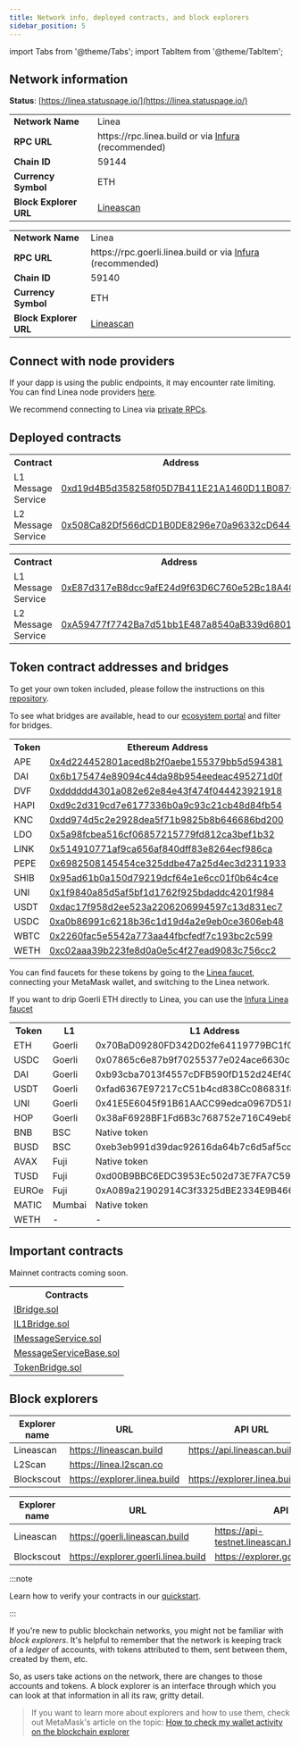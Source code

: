 ```yaml
---
title: Network info, deployed contracts, and block explorers
sidebar_position: 5
---
```


import Tabs from '@theme/Tabs'; import TabItem from '@theme/TabItem';

## Network information

**Status**: [https://linea.statuspage.io/](https://linea.statuspage.io/)

<Tabs groupId="Mainnet-Testnet" className="my-tabs">
  <TabItem 
  value="Mainnet" label="Mainnet" default>
<table>
    <tr>
        <td align="left"><b>Network Name</b></td>
        <td align="left">Linea</td>
    </tr>
    <tr>
        <td align="left"><b>RPC URL</b></td>
        <td align="left">https://rpc.linea.build or via <a href="https://support.linea.build/hc/en-us/articles/15752713253147">Infura</a> (recommended)</td>
    </tr>
    <tr>
        <td align="left"><b>Chain ID</b></td>
        <td align="left">59144</td>
    </tr>
    <tr>
        <td align="left"><b>Currency Symbol</b></td>
        <td align="left">ETH</td>
    </tr>
    <tr>
        <td align="left"><b>Block Explorer URL</b></td>
        <td align="left"> <a href="https://lineascan.build/">Lineascan</a>  </td>
    </tr>
</table>

  </TabItem>
  <TabItem value="Testnet" label="Testnet">
<table>
    <tr>
        <td align="left"><b>Network Name</b></td>
        <td align="left">Linea</td>
    </tr>
    <tr>
        <td align="left"><b>RPC URL</b></td>
        <td align="left">https://rpc.goerli.linea.build or via <a href="https://support.linea.build/hc/en-us/articles/15752713253147">Infura</a> (recommended)</td>
    </tr>
    <tr>
        <td align="left"><b>Chain ID</b></td>
        <td align="left">59140</td>
    </tr>
    <tr>
        <td align="left"><b>Currency Symbol</b></td>
        <td align="left">ETH</td>
    </tr>
    <tr>
        <td align="left"><b>Block Explorer URL</b></td>
        <td align="left"> <a href="https://goerli.lineascan.build">Lineascan</a> </td>
    </tr>
</table>
</TabItem> 
</Tabs>

## Connect with node providers

If your dapp is using the public endpoints, it may encounter rate limiting. You can find Linea node providers [here](../build-on-linea/tooling/node-providers.md).

We recommend connecting to Linea via [private RPCs](../build-on-linea/tooling/node-providers.md#private-rpc).

## Deployed contracts

<Tabs groupId="Mainnet-Testnet" className="my-tabs">
  <TabItem value="Mainnet" label="Mainnet" default>
      <table>
  <tr>
    <th>Contract</th>
    <th>Address</th>
  </tr>
  <tr>
    <td>L1 Message Service</td>
    <td><a href="https://etherscan.io/address/0xd19d4B5d358258f05D7B411E21A1460D11B0876F">0xd19d4B5d358258f05D7B411E21A1460D11B0876F</a></td>
  </tr>
  <tr>
    <td>L2 Message Service</td>
    <td><a href="https://lineascan.build/address/0x508Ca82Df566dCD1B0DE8296e70a96332cD644ec">0x508Ca82Df566dCD1B0DE8296e70a96332cD644ec</a></td>
  </tr>
</table>
  </TabItem>
  <TabItem value="Testnet" label="Testnet">
    <table>
  <tr>
    <th>Contract</th>
    <th>Address</th>
  </tr>
  <tr>
    <td>L1 Message Service</td>
    <td><a href="https://goerli.etherscan.io/address/0xe87d317eb8dcc9afe24d9f63d6c760e52bc18a40">0xE87d317eB8dcc9afE24d9f63D6C760e52Bc18A40</a></td>
  </tr>
  <tr>
    <td>L2 Message Service</td>
    <td><a href="https://explorer.goerli.linea.build/address/0xA59477f7742Ba7d51bb1E487a8540aB339d6801d">0xA59477f7742Ba7d51bb1E487a8540aB339d6801d</a></td>
  </tr>
</table>
  </TabItem>
</Tabs>

## Token contract addresses and bridges

<Tabs groupId="Mainnet-Testnet" className="my-tabs">
  <TabItem value="Mainnet" label="Mainnet" default>
 

 To get your own token included, please follow the instructions on this [repository](https://github.com/Consensys/linea-token-list).


 To see what bridges are available, head to our [ecosystem portal](https://linea.build/apps) and filter for bridges.

 <table>
  <tr>
    <th>Token</th>
    <th>Ethereum Address</th>
    <th>Linea Address</th>
  </tr>
  <tr>
    <td>APE</td>
    <td><a href="https://etherscan.io/address/0x4d224452801aced8b2f0aebe155379bb5d594381">0x4d224452801aced8b2f0aebe155379bb5d594381</a></td>
    <td><a href="https://lineascan.build/address/0x6bAA318CF7C51C76e17ae1EbE9Bbff96AE017aCB">0x6bAA318CF7C51C76e17ae1EbE9Bbff96AE017aCB</a></td>
  </tr>
  <tr>
    <td>DAI</td>
<td><a href="https://etherscan.io/token/0x6b175474e89094c44da98b954eedeac495271d0f">0x6b175474e89094c44da98b954eedeac495271d0f</a></td>
    <td><a href="https://lineascan.build/address/0x4AF15ec2A0BD43Db75dd04E62FAA3B8EF36b00d5">0x4AF15ec2A0BD43Db75dd04E62FAA3B8EF36b00d5</a></td>
  </tr>
  <tr>
    <td>DVF</td>
<td><a href="https://etherscan.io/token/0xdddddd4301a082e62e84e43f474f044423921918">0xdddddd4301a082e62e84e43f474f044423921918</a></td>
    <td><a href="https://lineascan.build/address/0x1f031f8c523b339c7a831355879e3568fa3eb263">0x1f031f8c523b339c7a831355879e3568fa3eb263</a></td>
  </tr>
  <tr>
    <td>HAPI</td>
<td><a href="https://etherscan.io/token/0xd9c2d319cd7e6177336b0a9c93c21cb48d84fb54">0xd9c2d319cd7e6177336b0a9c93c21cb48d84fb54</a></td>
    <td><a href="https://lineascan.build/address/0x0e5F2ee8C29e7eBc14e45dA7FF90566d8c407dB7">0x0e5F2ee8C29e7eBc14e45dA7FF90566d8c407dB7</a></td>
  </tr>
  <tr>
    <td>KNC</td>
<td><a href="https://etherscan.io/token/0xdd974d5c2e2928dea5f71b9825b8b646686bd200">0xdd974d5c2e2928dea5f71b9825b8b646686bd200</a></td>
    <td><a href="https://lineascan.build/address/0x3b2F62d42DB19B30588648bf1c184865D4C3B1D6">0x3b2F62d42DB19B30588648bf1c184865D4C3B1D6</a></td>
  </tr>
  <tr>
    <td>LDO</td>
<td><a href="https://etherscan.io/token/0x5a98fcbea516cf06857215779fd812ca3bef1b32">0x5a98fcbea516cf06857215779fd812ca3bef1b32</a></td>
    <td><a href="https://lineascan.build/address/0x0e076AAFd86a71dCEAC65508DAF975425c9D0cB6">0x0e076AAFd86a71dCEAC65508DAF975425c9D0cB6</a></td>
  </tr>
  <tr>
    <td>LINK</td>
<td><a href="https://etherscan.io/token/0x514910771af9ca656af840dff83e8264ecf986ca">0x514910771af9ca656af840dff83e8264ecf986ca</a></td>
    <td><a href="https://lineascan.build/address/0x5B16228B94b68C7cE33AF2ACc5663eBdE4dCFA2d">0x5B16228B94b68C7cE33AF2ACc5663eBdE4dCFA2d</a></td>
  </tr>
  <tr>
    <td>PEPE</td>
<td><a href="https://etherscan.io/token/0x6982508145454ce325ddbe47a25d4ec3d2311933">0x6982508145454ce325ddbe47a25d4ec3d2311933</a></td>
    <td><a href="https://lineascan.build/address/0x7da14988E4f390C2E34ed41DF1814467D3aDe0c3">0x7da14988E4f390C2E34ed41DF1814467D3aDe0c3</a></td>
  </tr>
  <tr>
    <td>SHIB</td>
<td><a href="https://etherscan.io/token/0x95ad61b0a150d79219dcf64e1e6cc01f0b64c4ce">0x95ad61b0a150d79219dcf64e1e6cc01f0b64c4ce</a></td>
    <td><a href="https://lineascan.build/address/0x99AD925C1Dc14Ac7cc6ca1244eeF8043C74E99d5">0x99AD925C1Dc14Ac7cc6ca1244eeF8043C74E99d5</a></td>
  </tr>
  <tr>
    <td>UNI</td>
<td><a href="https://etherscan.io/token/0x1f9840a85d5af5bf1d1762f925bdaddc4201f984">0x1f9840a85d5af5bf1d1762f925bdaddc4201f984</a></td>
    <td><a href="https://lineascan.build/address/0x636B22bC471c955A8DB60f28D4795066a8201fa3">0x636B22bC471c955A8DB60f28D4795066a8201fa3</a></td>
  </tr>
  <tr>
    <td>USDT</td>
  <td><a href="https://etherscan.io/token/0xdac17f958d2ee523a2206206994597c13d831ec7">0xdac17f958d2ee523a2206206994597c13d831ec7</a></td>
    <td><a href="https://lineascan.build/address/0xA219439258ca9da29E9Cc4cE5596924745e12B93">0xA219439258ca9da29E9Cc4cE5596924745e12B93</a></td>
  </tr>
  <tr>
    <td>USDC</td>
<td><a href="https://etherscan.io/token/0xa0b86991c6218b36c1d19d4a2e9eb0ce3606eb48">0xa0b86991c6218b36c1d19d4a2e9eb0ce3606eb48</a></td>
    <td><a href="https://lineascan.build/address/0x176211869cA2b568f2A7D4EE941E073a821EE1ff">0x176211869cA2b568f2A7D4EE941E073a821EE1ff</a></td>
  </tr>
  <tr>
    <td>WBTC</td>
<td><a href="https://etherscan.io/token/0x2260fac5e5542a773aa44fbcfedf7c193bc2c599">0x2260fac5e5542a773aa44fbcfedf7c193bc2c599</a></td>
    <td><a href="https://lineascan.build/address/0x3aAB2285ddcDdaD8edf438C1bAB47e1a9D05a9b4">0x3aAB2285ddcDdaD8edf438C1bAB47e1a9D05a9b4</a></td>
  </tr>
  <tr>
    <td>WETH</td>
<td><a href="https://etherscan.io/token/0xc02aaa39b223fe8d0a0e5c4f27ead9083c756cc2">0xc02aaa39b223fe8d0a0e5c4f27ead9083c756cc2</a></td>
    <td><a href="https://lineascan.build/address/0xe5D7C2a44FfDDf6b295A15c148167daaAf5Cf34f">0xe5D7C2a44FfDDf6b295A15c148167daaAf5Cf34f</a></td>
  </tr>
</table>
  </TabItem>
  <TabItem value="Testnet" label="Testnet">

You can find faucets for these tokens by going to the [Linea faucet](https://faucet.goerli.linea.build/), connecting your MetaMask wallet, and switching to the Linea network.

If you want to drip Goerli ETH directly to Linea, you can use the [Infura Linea faucet](https://infura.io/faucet/linea)

<table>
  <tbody>
    <tr>
      <th>Token</th>
      <th>L1</th>
      <th>L1 Address</th>
      <th>L2 Address</th>
      <th>Bridge</th>
    </tr>
        <tr>
      <td>ETH</td>
      <td>Goerli</td>
      <td>0x70BaD09280FD342D02fe64119779BC1f0791BAC2</td>
      <td>0xC499a572640B64eA1C8c194c43Bc3E19940719dC</td>
      <td><a href="https://goerli.hop.exchange/#/send?token=ETH&sourceNetwork=ethereum&destNetwork=linea">Hop</a></td>
    </tr>
    <tr>
      <td>USDC</td>
      <td>Goerli</td>
      <td>0x07865c6e87b9f70255377e024ace6630c1eaa37f</td>
      <td>0xf56dc6695cF1f5c364eDEbC7Dc7077ac9B586068</td>
      <td><a href="https://goerli.hop.exchange/#/send?token=ETH&sourceNetwork=ethereum&destNetwork=linea">Hop</a></td>
    </tr>
    <tr>
      <td>DAI</td>
      <td>Goerli</td>
      <td>0xb93cba7013f4557cDFB590fD152d24Ef4063485f</td>
      <td>0x8741Ba6225A6BF91f9D73531A98A89807857a2B3</td>
      <td><a href="https://goerli.hop.exchange/#/send?token=ETH&sourceNetwork=ethereum&destNetwork=linea">Hop</a></td>
    </tr>
    <tr>
      <td>USDT</td>
      <td>Goerli</td>
      <td>0xfad6367E97217cC51b4cd838Cc086831f81d38C2</td>
      <td>0x1990BC6dfe2ef605Bfc08f5A23564dB75642Ad73</td>
      <td><a href="https://goerli.hop.exchange/#/send?token=ETH&sourceNetwork=ethereum&destNetwork=linea">Hop</a></td>
    </tr>
    <tr>
      <td>UNI</td>
      <td>Goerli</td>
      <td>0x41E5E6045f91B61AACC99edca0967D518fB44CFB</td>
      <td>0x7823E8DCC8bfc23EA3AC899EB86921f90e80F499</td>
      <td><a href="https://goerli.hop.exchange/#/send?token=ETH&sourceNetwork=ethereum&destNetwork=linea">Hop</a></td>
    </tr>
    <tr>
      <td>HOP</td>
      <td>Goerli</td>
      <td>0x38aF6928BF1Fd6B3c768752e716C49eb8206e20c</td>
      <td>0x6F03052743CD99ce1b29265E377e320CD24Eb632</td>
      <td><a href="https://goerli.hop.exchange/#/send?token=ETH&sourceNetwork=ethereum&destNetwork=linea">Hop</a></td>
    </tr>
    <tr>
      <td>BNB</td>
      <td>BSC</td>
      <td>Native token</td>
      <td>0x5471ea8f739dd37E9B81Be9c5c77754D8AA953E4</td>
      <td><a href="https://dev-cbridge-v2.netlify.app/97/59140/BNB">Celer</a></td>
    </tr>
    <tr>
      <td>BUSD</td>
      <td>BSC</td>
      <td>0xeb3eb991d39dac92616da64b7c6d5af5ccff1627</td>
      <td>0x7d43AABC515C356145049227CeE54B608342c0ad</td>
      <td><a href="https://dev-cbridge-v2.netlify.app/97/59140/BNB">Celer</a></td>
    </tr>
    <tr>
      <td>AVAX</td>
      <td>Fuji</td>
      <td>Native token</td>
      <td>Multi-chain</td>
      <td><a href="https://test.multichain.org/#/router">Multichain</a></td>
    </tr>
    <tr>
      <td>TUSD</td>
      <td>Fuji</td>
      <td>0xd00B9BBC6EDC3953Ec502d73E7FA7C59f628d947</td>
      <td>0x922D641a426DcFFaeF11680e5358F34d97d112E1</td>
      <td><a href="https://test.multichain.org/#/router">Multichain</a></td>
    </tr>
    <tr>
      <td>EUROe</td>
      <td>Fuji</td>
      <td>0xA089a21902914C3f3325dBE2334E9B466071E5f1</td>
      <td>0xeFAeeE334F0Fd1712f9a8cc375f427D9Cdd40d73</td>
      <td><a href="https://test.multichain.org/#/router">Multichain</a></td>
    </tr>
    <tr>
      <td>MATIC</td>
      <td>Mumbai</td>
      <td>Native token</td>
      <td>0xcAA61BCAe7D37Fe9C33c0D8671448254eef44D63</td>
      <td><a href="https://testnet.bridge.connext.network/">Connext</a></td>
    </tr>
        <tr>
      <td>WETH</td>
      <td>-</td>
      <td>-</td>
      <td>0x2C1b868d6596a18e32E61B901E4060C872647b6C</td>
      <td>-</td>
    </tr>
  </tbody>
</table>
  </TabItem>
</Tabs>

## Important contracts

<Tabs groupId="Mainnet-Testnet" className="my-tabs">
  <TabItem value="Mainnet" label="Mainnet" default>
    Mainnet contracts coming soon.
  </TabItem>
  <TabItem value="Testnet" label="Testnet">
    <table>
  <tr>
    <th>Contracts</th>
  </tr>
  <tr>
    <td><a href="pathname:///files/testnet/IBridge.sol">IBridge.sol</a></td>
  </tr>
  <tr>
    <td><a href="pathname:///files/testnet/IL1Bridge.sol">IL1Bridge.sol</a></td>
  </tr>
  <tr>
    <td><a href="pathname:///files/testnet/IMessageService.sol">IMessageService.sol</a></td>
  </tr>
  <tr>
    <td><a href="pathname:///files/testnet/MessageServiceBase.sol">MessageServiceBase.sol</a></td>
  </tr>
  <tr>
    <td><a href="pathname:///files/testnet/TokenBridge.sol">TokenBridge.sol</a></td>
  </tr>
</table>

  </TabItem>
</Tabs>

## Block explorers

<Tabs groupId="Mainnet-Testnet" className="my-tabs">
  <TabItem value="Mainnet" label="Mainnet" default>

| Explorer name | URL | API URL |
| ----------- | ----------- | ----------- |
| Lineascan | https://lineascan.build | https://api.lineascan.build/api |
| L2Scan | https://linea.l2scan.co |
| Blockscout | https://explorer.linea.build | https://explorer.linea.build/api |

  </TabItem>
  <TabItem value="Testnet" label="Testnet" default>

| Explorer name | URL | API URL |
| ----------- | ----------- | ----------- |
| Lineascan | https://goerli.lineascan.build | https://api-testnet.lineascan.build/api |
| Blockscout | https://explorer.goerli.linea.build | https://explorer.goerli.linea.build/api |

  </TabItem>
</Tabs>

:::note

Learn how to verify your contracts in our [quickstart](../build-on-linea/quickstart/).

:::

If you're new to public blockchain networks, you might not be familiar with _block explorers_. It's helpful to remember that the network is keeping track of a _ledger_ of accounts, with tokens attributed to them, sent between them, created by them, etc.

So, as users take actions on the network, there are changes to those accounts and tokens. A block explorer is an interface through which you can look at that information in all its raw, gritty detail.

>
> If you want to learn more about explorers and how to use them, check out MetaMask's article on the topic: [How to check my wallet activity on the blockchain explorer](https://support.metamask.io/hc/en-us/articles/360057536611-How-to-check-my-wallet-activity-on-the-blockchain-explorer)
>